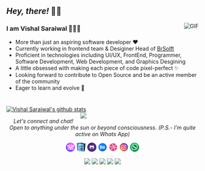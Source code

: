 ## *Hey, there!* 👋🏼

<img align="right" alt="GIF" src="https://media.giphy.com/media/LMcB8XospGZO8UQq87/giphy.gif" />

### **I am Vishal Saraiwal** 👩🏽‍💻 

- More than just an aspiring software developer ♥︎
- Currently working in frontend team & Desiginer Head of [BrSolft](http://brsoftsol.com/)
- Proficient in technologies including UI/UX, FrontEnd, Programmer, Software Development, Web Development, and Graphics Desgining
- A little obsessed with making each piece of code pixel-perfect ✨
- Looking forward to contribute to Open Source and be an active member of the community 
- Eager to learn and evolve 🌱

#

[![Vishal Saraiwal's github stats](https://github-readme-stats.vercel.app/api?username=kritriv&count_private=true&hide=prs,issues&show_icons=true&title_color=fff&icon_color=79ff97&text_color=9f9f9f&bg_color=151515)](https://github.com/AradhanaChhabra/github-readme-stats)
<a href="https://github.com/victorabarros?tab=repositories">
  <img align="right" width="310px" src="https://github-readme-stats.anuraghazra1.vercel.app/api/top-langs/?username=kritriv&count_private=true&layout=compact&hide=makefile,shell&hide_title=true&hide_border=true" />
</a>



<p align="center">
  <i>Let's connect and chat! Open to anything under the sun or beyond consciousness. (P.S.- I'm quite active on Whats App)</i>

  <p align="center">  
    <a href="https://kritriv.github.io/Profile-Vishal.Saraiwal/" alt="Portfolio"><img src="Logos/portfolio.png" ></a>
    <a href="https://kritriv.github.io/Resume-Vishal.Saraiwal/" alt="Resume"><img src="Logos/curriculum-vitae.png"></a>
    <a href="https://github.com/kritriv" alt="Github"><img src="Logos/github.png" ></a>
    <a href="https://www.behance.net/vishalsaraiwal" alt="Behance"><img src="Logos/behance.png"></a>
    <a href="https://dribbble.com/vishhsaraiwal" alt="Dribbble"><img src="Logos/dribbble.png"></a>
    <a href="https://www.instagram.com/vishal_saraiwal/" alt="Instagram"><img src="Logos/insta.png"></a>
    <a href="[https://www.instagram.com/vishal_saraiwal/](https://wa.me/919193378532?              text=Hello%20Vishal%20Saraiwal%2C%20I%20am%20reach%20at%20you%20from%20Github%20Links)" alt="Whats App"><img src="Logos/whatsapp.png"></a>
  </p>
  
  <p align="center">
    <a href="https://twitter.com/kritriv" alt="Twitter"><img src="https://img.shields.io/badge/Twitter-1DA1F2?style=for-the-badge&logo=twitter&logoColor=white"></a>     
    <a href="https://www.linkedin.com/in/vishal-saraiwal/" alt="Linkedin"><img src="https://img.shields.io/badge/LinkedIn-0077B5?style=for-the-badge&logo=linkedin&logoColor=white" ></a>
  <a href="https://dev.to/kritriv" alt="dev.to"><img src="https://img.shields.io/badge/dev.to-0A0A0A?style=for-the-badge&logo=devdotto&logoColor=white"></a>
  <a href="https://www.codechef.com/users/vishals6836" alt="Codechef"><img src="https://img.shields.io/badge/-CodeChef-5B4638?style=for-the-badge&logo=CodeChef&logoColor=white" ></a>
    <a href="mailto:vishalsaraiwal68@gmail.com" alt="Contact me"><img src="https://img.shields.io/badge/Gmail-D14836?style=for-the-badge&logo=gmail&logoColor=white"></a>
  </p>
 </p>
 


